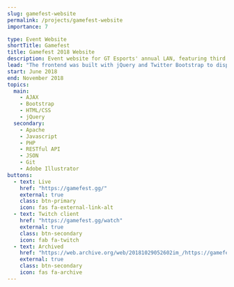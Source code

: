 ```yaml
---
slug: gamefest-website
permalink: /projects/gamefest-website
importance: 7

type: Event Website
shortTitle: Gamefest
title: Gamefest 2018 Website
description: Event website for GT Esports' annual LAN, featuring third party payment embedding and custom jQuery multi-view Twitch client
lead: "The frontend was built with jQuery and Twitter Bootstrap to display event info, with a small, mostly static backend running on an Apache webserver. The website used a third-party tournament service <a href=\"https://smash.gg/\" rel=\"noopener\" target=\"_blank\">Smash.gg</a> to handle payment and registration</li></ul>, and featured an AJAX-powered multi-view Twitch client to display multiple broadcasts."
start: June 2018
end: November 2018
topics:
  main:
    - AJAX
    - Bootstrap
    - HTML/CSS
    - jQuery
  secondary:
    - Apache
    - Javascript
    - PHP
    - RESTful API
    - JSON
    - Git
    - Adobe Illustrator
buttons:
  - text: Live
    href: "https://gamefest.gg/"
    external: true
    class: btn-primary
    icon: fas fa-external-link-alt
  - text: Twitch client
    href: "https://gamefest.gg/watch"
    external: true
    class: btn-secondary
    icon: fab fa-twitch
  - text: Archived
    href: "https://web.archive.org/web/20181029052602im_/https://gamefest.gg/"
    external: true
    class: btn-secondary
    icon: fas fa-archive
---
```

